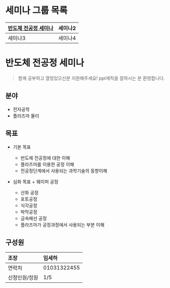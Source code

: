 
# 세미나 그룹 목록
[반도체 전공정 세미나](https://github.com/Yoon0618/PhysicsSpaceSeminar/blob/main/README.md#%EB%B0%98%EB%8F%84%EC%B2%B4-%EC%A0%84%EA%B3%B5%EC%A0%95-%EC%84%B8%EB%AF%B8%EB%82%98)|세미나2
:---|:---
세미나3|세미나4

# 반도체 전공정 세미나

> 함께 공부하고 열정있으신분 지원해주세요!
ppt제작을 잘하시는 분 환영합니다.

## 분야
+ 전자공학
+ 플라즈마 물리

## 목표

+ 기본 목표
	+ 반도체 전공정에 대한 이해
	+ 플라즈마를 이용한 공정 이해
 	+ 전공정단계에서 사용되는 과학기술의 동향이해	 

+ 심화 목표
        + 웨이퍼 공정
  	+ 산화 공정
  	+ 포토공정
  	+ 식각공정
  	+ 박막공정
  	+ 금속배선 공정
  	+ 플라즈마가 공정과정에서 사용되는 부분 이해


## 구성원
조장|임세하
:---|:---
연락처|01031322455
신청인원/정원|1/5




